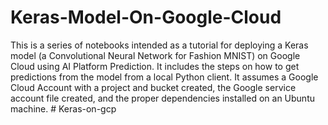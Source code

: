 # Keras-Model-On-Google-Cloud
This is a series of notebooks intended as a tutorial for deploying a Keras model (a Convolutional Neural Network for Fashion MNIST) on Google Cloud using AI Platform Prediction. It includes the steps on how to get predictions from the model from a local Python client. It assumes a Google Cloud Account with a project and bucket created, the Google service account file created, and the proper dependencies installed on an Ubuntu machine.
#   K e r a s - o n - g c p  
 